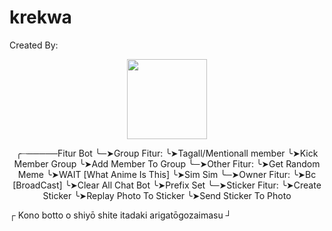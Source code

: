 # krekwa
Created By:
<p align="center">
<img src="https://i.ibb.co/g6RTSL8/Pics-Art-01-23-10-20-47.jpg" width="128" height="128"/>
</p>

<p align="center">
╭┈─────Fitur Bot
╰─➤Group Fitur:
  ╰➤Tagall/Mentionall member
  ╰➤Kick Member Group
  ╰➤Add Member To Group
╰─➤Other Fitur:
  ╰➤Get Random Meme
  ╰➤WAIT [What Anime Is This]
  ╰➤Sim Sim
╰─➤Owner Fitur:
  ╰➤Bc [BroadCast]
  ╰➤Clear All Chat Bot
  ╰➤Prefix Set
╰─➤Sticker Fitur:
  ╰➤Create Sticker
  ╰➤Replay Photo To Sticker
  ╰➤Send Sticker To Photo
 </p>


┌
  Kono botto o shiyō shite itadaki arigatōgozaimasu
                                                    ┘
